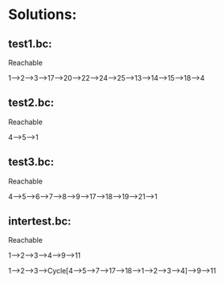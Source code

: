 # Solutions:

## test1.bc:
Reachable

1-->2-->3-->17-->20-->22-->24-->25-->13-->14-->15-->18-->4

## test2.bc:
Reachable

4-->5-->1

## test3.bc:
Reachable

4-->5-->6-->7-->8-->9-->17-->18-->19-->21-->1

## intertest.bc:
Reachable

1-->2-->3-->4-->9-->11

1-->2-->3-->Cycle[4-->5-->7-->17-->18-->1-->2-->3-->4]-->9-->11